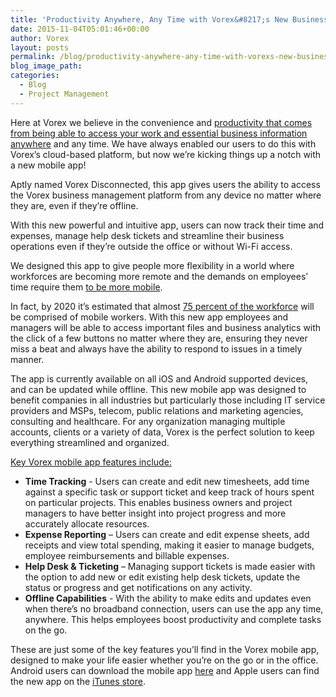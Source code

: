 ```yaml
---
title: 'Productivity Anywhere, Any Time with Vorex&#8217;s New Business Management Mobile App'
date: 2015-11-04T05:01:46+00:00
author: Vorex
layout: posts
permalink: /blog/productivity-anywhere-any-time-with-vorexs-new-business-management-mobile-app/
blog_image_path:
categories:
  - Blog
  - Project Management
---
```

Here at Vorex we believe in the convenience and [productivity that comes from being able to access your work and essential business information anywhere](http://www.inc.com/minda-zetlin/76-percent-of-employees-are-more-productive-when-they-leave-the-office.html) and any time. We have always enabled our users to do this with Vorex&#8217;s cloud-based platform, but now we&#8217;re kicking things up a notch with a new mobile app!

Aptly named Vorex Disconnected, this app gives users the ability to access the Vorex business management platform from any device no matter where they are, even if they&#8217;re offline.

<!--more-->

With this new powerful and intuitive app, users can now track their time and expenses, manage help desk tickets and streamline their business operations even if they&#8217;re outside the office or without Wi-Fi access.

We designed this app to give people more flexibility in a world where workforces are becoming more remote and the demands on employees&#8217; time require them [to be more mobile](http://mashable.com/2011/08/08/mobile-workers-infographic/#YDQJyNZilSqU).

In fact, by 2020 it&#8217;s estimated that almost [75 percent of the workforce](http://www.telecompetitor.com/idc-mobile-workers-will-make-up-nearly-75-percent-of-u-s-workforce/) will be comprised of mobile workers. With this new app employees and managers will be able to access important files and business analytics with the click of a few buttons no matter where they are, ensuring they never miss a beat and always have the ability to respond to issues in a timely manner.

The app is currently available on all iOS and Android supported devices, and can be updated while offline. This new mobile app was designed to benefit companies in all industries but particularly those including IT service providers and MSPs, telecom, public relations and marketing agencies, consulting and healthcare. For any organization managing multiple accounts, clients or a variety of data, Vorex is the perfect solution to keep everything streamlined and organized.

<span style="text-decoration: underline;">Key Vorex mobile app features include:</span>

  * **Time Tracking** - Users can create and edit new timesheets, add time against a specific task or support ticket and keep track of hours spent on particular projects. This enables business owners and project managers to have better insight into project progress and more accurately allocate resources.
  * **Expense Reporting** &#8211; Users can create and edit expense sheets, add receipts and view total spending, making it easier to manage budgets, employee reimbursements and billable expenses.
  * **Help Desk & Ticketing** &#8211; Managing support tickets is made easier with the option to add new or edit existing help desk tickets, update the status or progress and get notifications on any activity.
  * **Offline Capabilities** - With the ability to make edits and updates even when there&#8217;s no broadband connection, users can use the app any time, anywhere. This helps employees boost productivity and complete tasks on the go.

These are just some of the key features you&#8217;ll find in the Vorex mobile app, designed to make your life easier whether you&#8217;re on the go or in the office. Android users can download the mobile app [here](https://play.google.com/store/apps/details?id=com.syncworx.vorex&hl=en) and Apple users can find the new app on the [iTunes store](https://itunes.apple.com/us/app/vorex-disconnected/id1039386026?mt=8).
